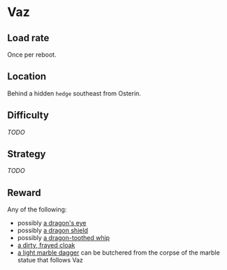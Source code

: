 # Vaz

## Load rate

Once per reboot.

## Location

Behind a hidden `hedge` southeast from Osterin.

## Difficulty

*TODO*

## Strategy

*TODO*

## Reward

Any of the following:

* possibly [a dragon's eye](/docs/items/light.md#a-dragons-eye)
* possibly [a dragon shield](/docs/items/shields.md#a-dragon-shield)
* possibly [a dragon-toothed whip](/docs/items/weapons.md#a-dragon-toothed-whip)
* [a dirty, frayed cloak](/docs/items/clothing.md#a-dirty-frayed-cloak)
* [a light marble dagger](/docs/items/weapons.md#a-light-marble-dagger) can be
	butchered from the corpse of the marble statue that follows Vaz
